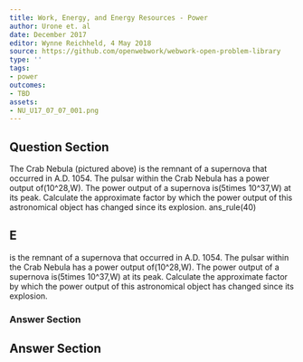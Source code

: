 ```yaml
---
title: Work, Energy, and Energy Resources - Power
author: Urone et. al
date: December 2017
editor: Wynne Reichheld, 4 May 2018
source: https://github.com/openwebwork/webwork-open-problem-library
type: ''
tags:
- power
outcomes:
- TBD
assets:
- NU_U17_07_07_001.png
---
```


## Question Section 

The Crab Nebula (pictured above) is the remnant of a supernova that occurred in A.D. 1054. The pulsar within the Crab Nebula has a power output of(10^28,W). The power output of a supernova is(5times 10^37,W) at its peak. Calculate the approximate factor by which the power output of this astronomical object has changed since its explosion.
ans_rule(40)
## E
is the remnant of a supernova that occurred in A.D. 1054. The pulsar within the Crab Nebula has a power output of(10^28,W). The power output of a supernova is(5times 10^37,W) at its peak. Calculate the approximate factor by which the power output of this astronomical object has changed since its explosion.
### Answer Section


## Answer Section

